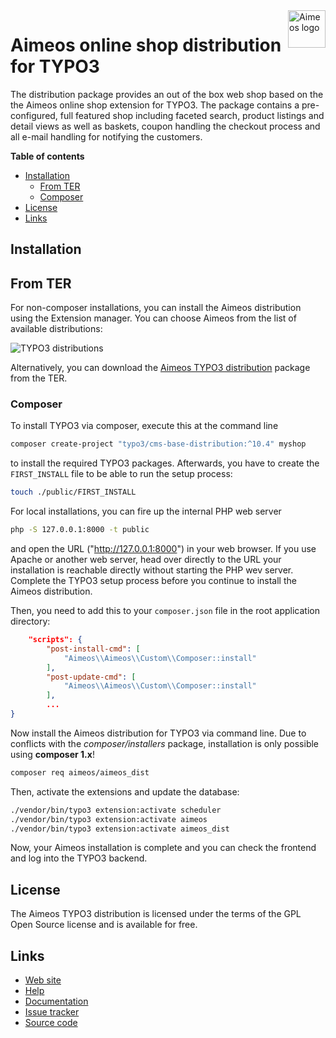 <a href="https://aimeos.org/">
    <img src="https://aimeos.org/fileadmin/template/icons/logo.png" alt="Aimeos logo" title="Aimeos" align="right" height="60" />
</a>

# Aimeos online shop distribution for TYPO3

The distribution package provides an out of the box web shop based on the the Aimeos
online shop extension for TYPO3. The package contains a pre-configured, full featured shop
including faceted search, product listings and detail views as well as baskets, coupon
handling the checkout process and all e-mail handling for notifying the customers.

**Table of contents**
- [Installation](#installation)
    - [From TER](#from-ter)
    - [Composer](#composer)
- [License](#license)
- [Links](#links)

## Installation

## From TER

For non-composer installations, you can install the Aimeos distribution using the
Extension manager. You can choose Aimeos from the list of available distributions:

![TYPO3 distributions](https://aimeos.org/fileadmin/aimeos.org/images/aimeos-typo3-dist-install.png)

Alternatively, you can download the [Aimeos TYPO3 distribution](https://extensions.typo3.org/extension/aimeos_dist/)
package from the TER.

### Composer

To install TYPO3 via composer, execute this at the command line

```bash
composer create-project "typo3/cms-base-distribution:^10.4" myshop
```

to install the required TYPO3 packages. Afterwards, you have to create the
`FIRST_INSTALL` file to be able to run the setup process:

```bash
touch ./public/FIRST_INSTALL
```

For local installations, you can fire up the internal PHP web server

```bash
php -S 127.0.0.1:8000 -t public
```

and open the URL ("http://127.0.0.1:8000") in your web browser. If you use Apache or
another web server, head over directly to the URL your installation is reachable directly
without starting the PHP wev server. Complete the TYPO3 setup process before you continue
to install the Aimeos distribution.

Then, you need to add this to your `composer.json` file in the root application directory:

```json
    "scripts": {
        "post-install-cmd": [
            "Aimeos\\Aimeos\\Custom\\Composer::install"
        ],
        "post-update-cmd": [
            "Aimeos\\Aimeos\\Custom\\Composer::install"
        ],
        ...
}
```

Now install the Aimeos distribution for TYPO3 via command line. Due to conflicts with the *composer/installers* package, installation is only possible using **composer 1.x**!

```bash
composer req aimeos/aimeos_dist
```

Then, activate the extensions and update the database:

```bash
./vendor/bin/typo3 extension:activate scheduler
./vendor/bin/typo3 extension:activate aimeos
./vendor/bin/typo3 extension:activate aimeos_dist
```

Now, your Aimeos installation is complete and you can check the frontend and log into
the TYPO3 backend.

## License

The Aimeos TYPO3 distribution is licensed under the terms of the GPL Open Source
license and is available for free.

## Links

* [Web site](https://aimeos.org/TYPO3)
* [Help](https://aimeos.org/help)
* [Documentation](https://aimeos.org/docs/typo3/)
* [Issue tracker](https://github.com/aimeos/aimeos-typo3-dist/issues)
* [Source code](https://github.com/aimeos/aimeos-typo3-dist)
